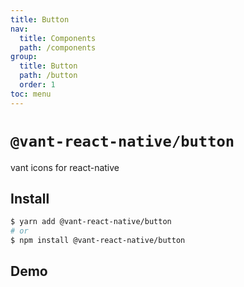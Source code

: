 ```yaml
---
title: Button
nav:
  title: Components
  path: /components
group:
  title: Button
  path: /button
  order: 1
toc: menu
---
```


# `@vant-react-native/button`

vant icons for react-native

## Install

```sh
$ yarn add @vant-react-native/button
# or
$ npm install @vant-react-native/button
```

## Demo

<code src="../../App.tsx" hideActions='["CSB"]'></code>
